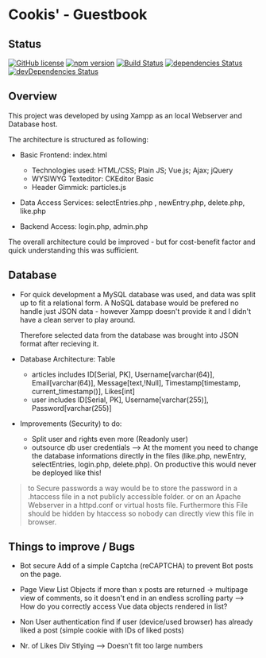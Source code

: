 # Cookis' - Guestbook


## Status

[![GitHub license](https://img.shields.io/badge/license-MIT-blue.svg)](https://raw.githubusercontent.com/BlackrockDigital/startbootstrap-scrolling-nav/master/LICENSE)
[![npm version](https://img.shields.io/npm/v/startbootstrap-scrolling-nav.svg)](https://www.npmjs.com/package/startbootstrap-scrolling-nav)
[![Build Status](https://travis-ci.org/BlackrockDigital/startbootstrap-scrolling-nav.svg?branch=master)](https://travis-ci.org/BlackrockDigital/startbootstrap-scrolling-nav)
[![dependencies Status](https://david-dm.org/BlackrockDigital/startbootstrap-scrolling-nav/status.svg)](https://david-dm.org/BlackrockDigital/startbootstrap-scrolling-nav)
[![devDependencies Status](https://david-dm.org/BlackrockDigital/startbootstrap-scrolling-nav/dev-status.svg)](https://david-dm.org/BlackrockDigital/startbootstrap-scrolling-nav?type=dev)

## Overview

This project was developed by using Xampp as an local Webserver and Database host.

The architecture is structured as following:
* Basic Frontend: index.html
    - Technologies used: HTML/CSS; Plain JS; Vue.js; Ajax; jQuery
    - WYSIWYG Texteditor: CKEditor Basic
    - Header Gimmick: particles.js

* Data Access Services: selectEntries.php , newEntry.php, delete.php, like.php

* Backend Access:   login.php, admin.php
    
The overall architecture could be improved - but for cost-benefit factor and quick understanding this was sufficient.

## Database

*   For quick development a MySQL database was used, and data was split up to fit a relational form.
    A NoSQL database would be prefered no handle just JSON data - however Xampp doesn't provide it and I didn't have a clean server to play around.
    
    Therefore selected data from the database was brought into JSON format after recieving it.

*   Database Architecture:
    Table
    - articles    includes    ID[Serial, PK], Username[varchar(64)], Email[varchar(64)], Message[text,!Null], Timestamp[timestamp, current_timestamp()], Likes[int]
    - user        includes    ID[Serial, PK], Username[varchar(255)], Password[varchar(255)]

* Improvements (Security) to do:
     - Split user and rights even more (Readonly user)
     - outsource db user credentials --> At the moment you need to change the database informations directly in the files (like.php, newEntry, selectEntries, login.php, delete.php). On productive this would never be deployed like this!
  

> to Secure passwords a way would be to store the password in a .htaccess file in a not publicly accessible folder.
> or on an Apache Webserver in a httpd.conf or virtual hosts file.
> Furthermore this File should be hidden by htaccess so nobody can directly view this file in browser.


## Things to improve / Bugs
* Bot secure
    Add of a simple Captcha (reCAPTCHA) to prevent Bot posts on the page.

* Page View List Objects
    if more than x posts are returned -> multipage view of comments, so it doesn't end in an endless scrolling party
    --> How do you correctly access Vue data objects rendered in list?

* Non User authentication
    find if user (device/used browser) has already liked a post (simple cookie with IDs of liked posts)

* Nr. of Likes Div Stlying --> Doesn't fit too large numbers
